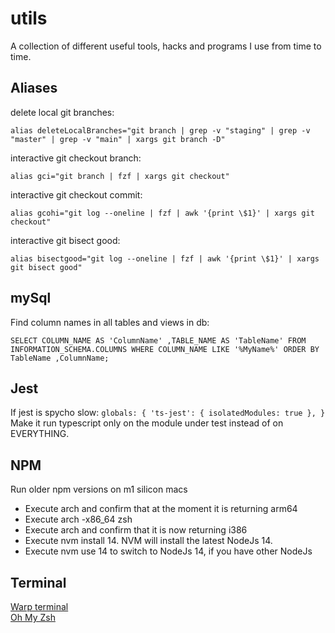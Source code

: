 # utils

A collection of different useful tools, hacks and programs I use from time to time.

## Aliases

delete local git branches:

```alias deleteLocalBranches="git branch | grep -v "staging" | grep -v "master" | grep -v "main" | xargs git branch -D"```

interactive git checkout branch:

```alias gci="git branch | fzf | xargs git checkout"```

interactive git checkout commit:

```alias gcohi="git log --oneline | fzf | awk '{print \$1}' | xargs git checkout"```

interactive git bisect good:

```alias bisectgood="git log --oneline | fzf | awk '{print \$1}' | xargs git bisect good"```


## mySql

Find column names in all tables and views in db:

```SELECT COLUMN_NAME AS 'ColumnName' ,TABLE_NAME AS 'TableName' FROM INFORMATION_SCHEMA.COLUMNS WHERE COLUMN_NAME LIKE '%MyName%' ORDER BY TableName ,ColumnName;```

## Jest

If jest is spycho slow:
    ```globals: {
        'ts-jest': {
            isolatedModules: true
        },
    }```
Make it run typescript only on the module under test instead of on EVERYTHING.

## NPM
Run older npm versions on m1 silicon macs
- Execute arch and confirm that at the moment it is returning arm64
- Execute arch -x86_64 zsh
- Execute arch and confirm that it is now returning i386
- Execute nvm install 14. NVM will install the latest NodeJs 14.
- Execute nvm use 14 to switch to NodeJs 14, if you have other NodeJs

## Terminal

[Warp terminal](https://www.warp.dev/) <br>
[Oh My Zsh](https://ohmyz.sh/)
